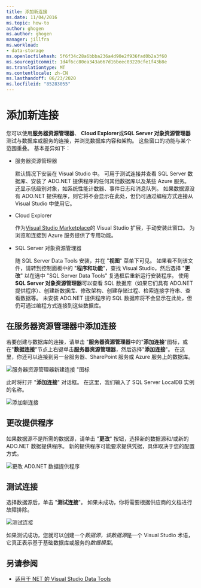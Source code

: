 ```yaml
---
title: 添加新连接
ms.date: 11/04/2016
ms.topic: how-to
author: ghogen
ms.author: ghogen
manager: jillfra
ms.workload:
- data-storage
ms.openlocfilehash: 5f6f34c28a6bbba236a4d90e2f936fad0b2a3f60
ms.sourcegitcommit: 1d4f6cc80ea343a667d16beec03220cfe1f43b8e
ms.translationtype: MT
ms.contentlocale: zh-CN
ms.lasthandoff: 06/23/2020
ms.locfileid: "85283055"
---
```

# <a name="add-new-connections"></a>添加新连接

您可以使用**服务器资源管理器**、 **Cloud Explorer**或**SQL Server 对象资源管理器**测试与数据库或服务的连接，并浏览数据库内容和架构。 这些窗口的功能与某个范围重叠。 基本差异如下：

- 服务器资源管理器

   默认情况下安装在 Visual Studio 中。 可用于测试连接并查看 SQL Server 数据库、安装了 ADO.NET 提供程序的任何其他数据库以及某些 Azure 服务。 还显示低级别对象，如系统性能计数器、事件日志和消息队列。 如果数据源没有 ADO.NET 提供程序，则它将不会显示在此处，但仍可通过编程方式连接从 Visual Studio 中使用它。

- Cloud Explorer

   作为[Visual Studio Marketplace](https://marketplace.visualstudio.com/items?itemName=ms-azuretools.CloudExplorerForVS)的 Visual Studio 扩展，手动安装此窗口。 为浏览和连接到 Azure 服务提供了专用功能。

- SQL Server 对象资源管理器

   随 SQL Server Data Tools 安装，并在 "**视图**" 菜单下可见。 如果看不到该文件，请转到控制面板中的 "**程序和功能**"，查找 Visual Studio，然后选择 "**更改**" 以在选中 "SQL Server Data Tools" 复选框后重新运行安装程序。 使用**SQL Server 对象资源管理器**可以查看 SQL 数据库（如果它们具有 ADO.NET 提供程序）、创建新数据库、修改架构、创建存储过程、检索连接字符串、查看数据等。 未安装 ADO.NET 提供程序的 SQL 数据库将不会显示在此处，但仍可通过编程方式连接到这些数据库。

## <a name="add-a-connection-in-server-explorer"></a>在服务器资源管理器中添加连接

若要创建与数据库的连接，请单击 "**服务器资源管理器**中的"**添加连接**"图标，或在"**数据连接**"节点上右键单击**服务器资源管理器**，然后选择"**添加连接**"。 在这里，你还可以连接到另一台服务器、SharePoint 服务或 Azure 服务上的数据库。

![服务器资源管理器新建连接 "图标](../data-tools/media/raddata-server-explorer-new-connection-icon.png)

此时将打开 "**添加连接**" 对话框。 在这里，我们输入了 SQL Server LocalDB 实例的名称。

![添加新连接](../data-tools/media/raddata-add-new-connection-dialog.png)

## <a name="change-the-provider"></a>更改提供程序

如果数据源不是所需的数据源，请单击 "**更改**" 按钮，选择新的数据源和/或新的 ADO.NET 数据提供程序。 新的提供程序可能要求提供凭据，具体取决于您的配置方式。

![更改 AD0.NET 数据提供程序](../data-tools/media/raddata-change-ad0.net-data-provider.png)

## <a name="test-the-connection"></a>测试连接

选择数据源后，单击 "**测试连接**"。 如果未成功，你将需要根据供应商的文档进行故障排除。

![测试连接](../data-tools/media/raddata-test-connection.png)

如果测试成功，您就可以创建一个*数据源，该数据源*是一个 Visual Studio 术语，它真正表示基于基础数据库或服务的*数据模型*。

## <a name="see-also"></a>另请参阅

- [适用于 NET 的 Visual Studio Data Tools](../data-tools/visual-studio-data-tools-for-dotnet.md)

